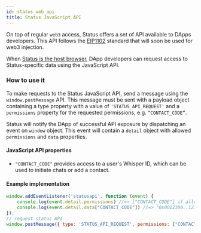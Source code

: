 ```yaml
---
id: status_web_api
title: Status JavaScript API
---
```


On top of regular `web3` access, Status offers a set of API available to DApps developers. This API follows the [EIP1102](https://github.com/ethereum/EIPs/blob/master/EIPS/eip-1102.md) standard that will soon be used for web3 injection.

When [Status is the host browser](https://docs.status.im/docs/status_optimized.html#detecting-status), DApp developers can request access to Status-specific data using the JavaScript API. 

### How to use it

To make requests to the Status JavaScript API, send a message using the `window.postMessage` API. This message must be sent with a payload object containing a type property with a value of `'STATUS_API_REQUEST'` and a `permissions` property for the requested permissions, e.g. `“CONTACT_CODE”`.

Status will notify the DApp of successful API exposure by dispatching an event on `window` object. This event will contain a `detail` object with allowed `permissions` and `data` properties.


#### JavaScript API properties

*  `"CONTACT_CODE"` provides access to a user's Whisper ID, which can be used to initiate chats or add a contact.

#### Example implementation

```JavaScript
window.addEventListener('statusapi', function (event) {
    console.log(event.detail.permissions) //=> ["CONTACT_CODE"] if allowed 
    console.log(event.detail.data["CONTACT_CODE"]) //=> "0x0012300..123" if allowed
});
// request status API
window.postMessage({ type: 'STATUS_API_REQUEST', permissions: ["CONTACT_CODE"] }, '*');
```
